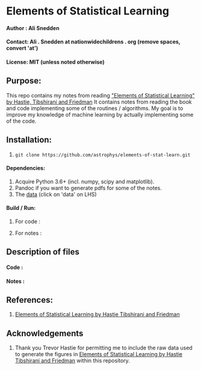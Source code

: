 # Elements of Statistical Learning
#### Author : Ali Snedden
#### Contact: Ali . Snedden at nationwidechildrens . org (remove spaces, convert 'at')
#### License: MIT (unless noted otherwise)
## Purpose:
This repo contains my notes from reading ["Elements of Statistical Learning" by Hastie,
Tibshirani and Friedman](https://hastie.su.domains/ElemStatLearn/)  It contains notes from reading the book and code
implementing some of the routines / algorithms.  My goal is to improve my knowledge
of machine learning by actually implementing some of the code.

## Installation:
1. `git clone https://github.com/astrophys/elements-of-stat-learn.git`

#### Dependencies:
1. Acquire Python 3.6+ (incl. numpy, scipy and matplotlib).
2. Pandoc if you want to generate pdfs for some of the notes.
3. The [data](https://hastie.su.domains/ElemStatLearn/) (click on 'data' on LHS)

#### Build / Run:

1. For code  : 

2. For notes : 

## Description of files

#### Code :

#### Notes :

## References:
1. [Elements of Statistical Learning by Hastie Tibshirani and Friedman](https://hastie.su.domains/ElemStatLearn/)

## Acknowledgements
1. Thank you Trevor Hastie for permitting me to include the raw data used to generate the figures in [Elements of Statistical Learning by Hastie Tibshirani and Friedman](https://hastie.su.domains/ElemStatLearn/) within this repository.


